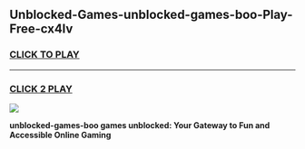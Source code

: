 
## Unblocked-Games-unblocked-games-boo-Play-Free-cx4lv
<h3>
<a href="https://premium76.site?title=unblocked-games-boo&ref=10A">CLICK TO PLAY</a></h3>
<hr>

<h3>
<a href="https://premium76.site?title=unblocked-games-boo&ref=10A">CLICK 2 PLAY</a>
  
</h3>

<a href="https://premium76.site?title=unblocked-games-boo&ref=10A"><img src="https://clearcache.store/games.png"></a>


**unblocked-games-boo games unblocked: Your Gateway to Fun and Accessible Online Gaming**
